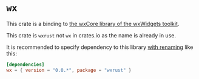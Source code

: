 # `wx`

This crate is a binding to [the wxCore library of the wxWidgets toolkit](https://docs.wxwidgets.org/3.2/page_libs.html#page_libs_wxcore).

This crate is `wxrust` not `wx` in crates.io as the name is already in use.

It is recommended to specify dependency to this library [with renaming](https://doc.rust-lang.org/cargo/reference/specifying-dependencies.html#renaming-dependencies-in-cargotoml) like this:

```TOML
[dependencies]
wx = { version = "0.0.*", package = "wxrust" }
```

